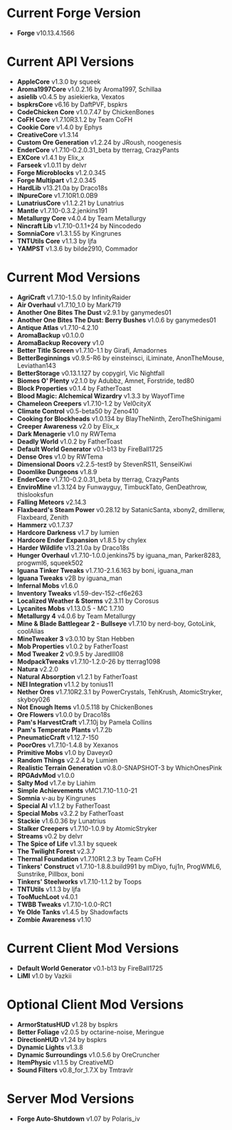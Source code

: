 Current Forge Version
=
- **Forge** v10.13.4.1566

Current API Versions
=
- **AppleCore** v1.3.0 by squeek
- **Aroma1997Core** v1.0.2.16 by Aroma1997, Schillaa
- **asielib** v0.4.5 by asiekierka, Vexatos
- **bspkrsCore** v6.16 by DaftPVF, bspkrs
- **CodeChicken Core** v1.0.7.47 by ChickenBones
- **CoFH Core** v1.7.10R3.1.2 by Team CoFH
- **Cookie Core** v1.4.0 by Ephys
- **CreativeCore** v1.3.14
- **Custom Ore Generation** v1.2.24 by JRoush, noogenesis
- **EnderCore** v1.7.10-0.2.0.31_beta by tterrag, CrazyPants
- **EXCore** v1.4.1 by Elix_x
- **Farseek** v1.0.11 by delvr
- **Forge Microblocks** v1.2.0.345
- **Forge Multipart** v1.2.0.345
- **HardLib** v13.21.0a by Draco18s
- **INpureCore** v1.7.10R1.0.0B9
- **LunatriusCore** v1.1.2.21 by Lunatrius
- **Mantle** v1.7.10-0.3.2.jenkins191
- **Metallurgy Core** v4.0.4 by Team Metallurgy
- **Nincraft Lib** v1.7.10-0.1.1+24 by Nincodedo
- **SomniaCore** v1.3.1.55 by Kingrunes
- **TNTUtils Core** v1.1.3 by ljfa
- **YAMPST** v1.3.6 by bilde2910, Commador

Current Mod Versions
=
- **AgriCraft** v1.7.10-1.5.0 by InfinityRaider
- **Air Overhaul** v1.7.10_1.0 by Mark719
- **Another One Bites The Dust** v2.9.1 by ganymedes01
- **Another One Bites The Dust: Berry Bushes** v1.0.6 by ganymedes01
- **Antique Atlas** v1.7.10-4.2.10
- **AromaBackup** v0.1.0.0
- **AromaBackup Recovery** v1.0
- **Better Title Screen** v1.7.10-1.1 by Girafi, Amadornes
- **BetterBeginnings** v0.9.5-R6 by einsteinsci, iLiminate, AnonTheMouse, Leviathan143
- **BetterStorage** v0.13.1.127 by copygirl, Vic Nightfall
- **Biomes O' Plenty** v2.1.0 by Adubbz, Amnet, Forstride, ted80
- **Block Properties** v0.1.4 by FatherToast
- **Blood Magic: Alchemical Wizardry** v1.3.3 by WayofTime
- **Chameleon Creepers** v1.7.10-1.2 by Vel0cityX
- **Climate Control** v0.5-beta50 by Zeno410
- **Cooking for Blockheads** v1.0.134 by BlayTheNinth, ZeroTheShinigami
- **Creeper Awareness** v2.0 by Elix_x
- **Dark Menagerie** v1.0 ny RWTema
- **Deadly World** v1.0.2 by FatherToast
- **Default World Generator** v0.1-b13 by FireBall1725
- **Dense Ores** v1.0 by RWTema
- **Dimensional Doors** v2.2.5-test9 by StevenRS11, SenseiKiwi
- **Doomlike Dungeons** v1.8.9
- **EnderCore** v1.7.10-0.2.0.31_beta by tterrag, CrazyPants
- **EnviroMine** v1.3.124 by Funwayguy, TimbuckTato, GenDeathrow, thislooksfun
- **Falling Meteors** v2.14.3
- **Flaxbeard's Steam Power** v0.28.12 by SatanicSanta, xbony2, dmillerw, Flaxbeard, Zenith
- **Hammerz** v0.1.7.37
- **Hardcore Darkness** v1.7 by lumien
- **Hardcore Ender Expansion** v1.8.5 by chylex
- **Harder Wildlife** v13.21.0a by Draco18s
- **Hunger Overhaul** v1.7.10-1.0.0.jenkins75 by iguana_man, Parker8283, progwml6, squeek502
- **Iguana Tinker Tweaks** v1.7.10-2.1.6.163 by boni, iguana_man
- **Iguana Tweaks** v2B by iguana_man
- **Infernal Mobs** v1.6.0
- **Inventory Tweaks** v1.59-dev-152-cf6e263
- **Localized Weather & Storms** v2.3.11 by Corosus
- **Lycanites Mobs** v1.13.0.5 - MC 1.7.10
- **Metallurgy 4** v4.0.6 by Team Metallurgy
- **Mine & Blade Battlegear 2 - Bullseye** v1.7.10 by nerd-boy, GotoLink, coolAlias
- **MineTweaker 3** v3.0.10 by Stan Hebben
- **Mob Properties** v1.0.2 by FatherToast
- **Mod Tweaker 2** v0.9.5 by Jaredlll08
- **ModpackTweaks** v1.7.10-1.2.0-26 by tterrag1098
- **Natura** v2.2.0
- **Natural Absorption** v1.2.1 by FatherToast
- **NEI Integration** v1.1.2 by tonius11
- **Nether Ores** v1.7.10R2.3.1 by PowerCrystals, TehKrush, AtomicStryker, skyboy026
- **Not Enough Items** v1.0.5.118 by ChickenBones
- **Ore Flowers** v1.0.0 by Draco18s
- **Pam's HarvestCraft** v1.7.10j by Pamela Collins
- **Pam's Temperate Plants** v1.7.2b
- **PneumaticCraft** v1.12.7-150
- **PoorOres** v1.7.10-1.4.8 by Xexanos
- **Primitive Mobs** v1.0 by Daveyx0
- **Random Things** v2.2.4 by Lumien
- **Realistic Terrain Generation** v0.8.0-SNAPSHOT-3 by WhichOnesPink
- **RPGAdvMod** v1.0.0
- **Salty Mod** v1.7.e by Liahim
- **Simple Achievements** vMC1.7.10-1.1.0-21
- **Somnia** v-au by Kingrunes
- **Special AI** v1.1.2 by FatherToast
- **Special Mobs** v3.2.2 by FatherToast
- **Stackie** v1.6.0.36 by Lunatrius
- **Stalker Creepers** v1.7.10-1.0.9 by AtomicStryker
- **Streams** v0.2 by delvr
- **The Spice of Life** v1.3.1 by squeek
- **The Twilight Forest** v2.3.7
- **Thermal Foundation** v1.7.10R1.2.3 by Team CoFH
- **Tinkers' Construct** v1.7.10-1.8.8.build991 by mDiyo, fuj1n, ProgWML6, Sunstrike, Pillbox, boni
- **Tinkers' Steelworks** v1.7.10-1.1.2 by Toops
- **TNTUtils** v1.1.3 by ljfa
- **TooMuchLoot** v4.0.1
- **TWBB Tweaks** v1.7.10-1.0.0-RC1
- **Ye Olde Tanks** v1.4.5 by Shadowfacts
- **Zombie Awareness** v1.10

Current Client Mod Versions
=
- **Default World Generator** v0.1-b13 by FireBall1725
- **LiMI** v1.0 by Vazkii

Optional Client Mod Versions
=
- **ArmorStatusHUD** v1.28 by bspkrs
- **Better Foliage** v2.0.5 by octarine-noise, Meringue
- **DirectionHUD** v1.24 by bspkrs
- **Dynamic Lights** v1.3.8
- **Dynamic Surroundings** v1.0.5.6 by OreCruncher
- **ItemPhysic** v1.1.5 by CreativeMD
- **Sound Filters** v0.8_for_1.7.X by Tmtravlr

Server Mod Versions
=
- **Forge Auto-Shutdown** v1.07 by Polaris_iv
